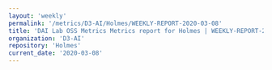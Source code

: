 ```yaml
---
layout: 'weekly'
permalink: '/metrics/D3-AI/Holmes/WEEKLY-REPORT-2020-03-08'
title: 'DAI Lab OSS Metrics Metrics report for Holmes | WEEKLY-REPORT-2020-03-08'
organization: 'D3-AI'
repository: 'Holmes'
current_date: '2020-03-08'
---
```

